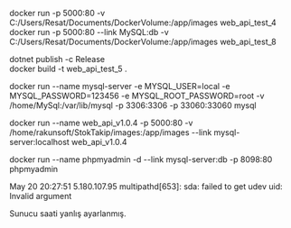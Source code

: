 docker run -p 5000:80 -v C:/Users/Resat/Documents/DockerVolume:/app/images web_api_test_4
docker run -p 5000:80 --link MySQL:db -v C:/Users/Resat/Documents/DockerVolume:/app/images web_api_test_8

dotnet publish -c Release  
docker build -t web_api_test_5 .

docker run --name mysql-server -e MYSQL_USER=local -e MYSQL_PASSWORD=123456 -e MYSQL_ROOT_PASSWORD=root -v /home/MySql:/var/lib/mysql -p 3306:3306 -p 33060:33060 mysql

docker run --name web_api_v1.0.4 -p 5000:80 -v /home/rakunsoft/StokTakip/images:/app/images --link mysql-server:localhost web_api_v1.0.4

docker run --name phpmyadmin -d --link mysql-server:db -p 8098:80 phpmyadmin

May 20 20:27:51 5.180.107.95 multipathd[653]: sda: failed to get udev uid: Invalid argument

Sunucu saati yanlış ayarlanmış.